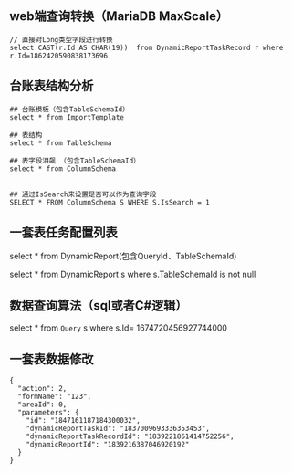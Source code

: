 ## web端查询转换（MariaDB MaxScale）
```
// 直接对Long类型字段进行转换
select CAST(r.Id AS CHAR(19))  from DynamicReportTaskRecord r where r.Id=1862420590838173696
```

## 台账表结构分析
```
## 台账模板（包含TableSchemaId）
select * from ImportTemplate

## 表结构
select * from TableSchema   

## 表字段泪飙 （包含TableSchemaId）
select * from ColumnSchema  


## 通过IsSearch来设置是否可以作为查询字段
SELECT * FROM ColumnSchema S WHERE S.IsSearch = 1
```

## 一套表任务配置列表
select * from DynamicReport(包含QueryId、TableSchemaId)

select * from DynamicReport s where s.TableSchemaId is not null

## 数据查询算法（sql或者C#逻辑）
select * from `Query` s where s.Id= 1674720456927744000


## 一套表数据修改
```
{
  "action": 2,
  "formName": "123",
  "areaId": 0,
  "parameters": {
    "id": "1847161187184300032",
    "dynamicReportTaskId": "1837009693336353453",
    "dynamicReportTaskRecordId": "1839221861414752256",
    "dynamicReportId": "1839216387046920192"
  }
}
```